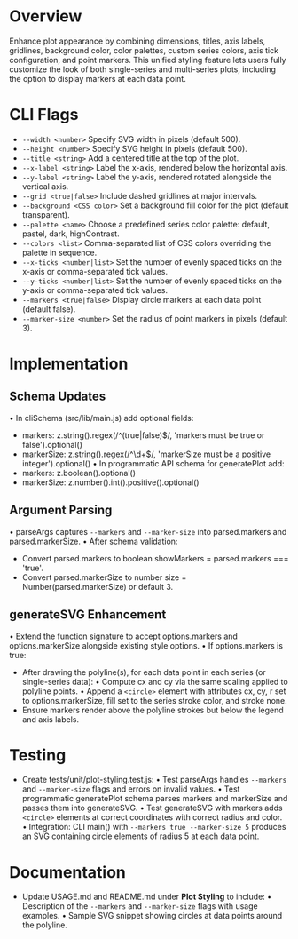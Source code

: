 # Overview
Enhance plot appearance by combining dimensions, titles, axis labels, gridlines, background color, color palettes, custom series colors, axis tick configuration, and point markers. This unified styling feature lets users fully customize the look of both single-series and multi-series plots, including the option to display markers at each data point.

# CLI Flags
- `--width <number>`       Specify SVG width in pixels (default 500).
- `--height <number>`      Specify SVG height in pixels (default 500).
- `--title <string>`       Add a centered title at the top of the plot.
- `--x-label <string>`     Label the x-axis, rendered below the horizontal axis.
- `--y-label <string>`     Label the y-axis, rendered rotated alongside the vertical axis.
- `--grid <true|false>`    Include dashed gridlines at major intervals.
- `--background <CSS color>`  Set a background fill color for the plot (default transparent).
- `--palette <name>`       Choose a predefined series color palette: default, pastel, dark, highContrast.
- `--colors <list>`        Comma-separated list of CSS colors overriding the palette in sequence.
- `--x-ticks <number|list>`  Set the number of evenly spaced ticks on the x-axis or comma-separated tick values.
- `--y-ticks <number|list>`  Set the number of evenly spaced ticks on the y-axis or comma-separated tick values.
- `--markers <true|false>`  Display circle markers at each data point (default false).
- `--marker-size <number>`  Set the radius of point markers in pixels (default 3).

# Implementation

## Schema Updates
• In cliSchema (src/lib/main.js) add optional fields:
  - markers: z.string().regex(/^(true|false)$/, 'markers must be true or false').optional()
  - markerSize: z.string().regex(/^\d+$/, 'markerSize must be a positive integer').optional()
• In programmatic API schema for generatePlot add:
  - markers: z.boolean().optional()
  - markerSize: z.number().int().positive().optional()

## Argument Parsing
• parseArgs captures `--markers` and `--marker-size` into parsed.markers and parsed.markerSize.
• After schema validation:
  - Convert parsed.markers to boolean showMarkers = parsed.markers === 'true'.
  - Convert parsed.markerSize to number size = Number(parsed.markerSize) or default 3.

## generateSVG Enhancement
• Extend the function signature to accept options.markers and options.markerSize alongside existing style options.
• If options.markers is true:
  - After drawing the polyline(s), for each data point in each series (or single-series data):
    • Compute cx and cy via the same scaling applied to polyline points.
    • Append a `<circle>` element with attributes cx, cy, r set to options.markerSize, fill set to the series stroke color, and stroke none.
  - Ensure markers render above the polyline strokes but below the legend and axis labels.

# Testing
- Create tests/unit/plot-styling.test.js:
  • Test parseArgs handles `--markers` and `--marker-size` flags and errors on invalid values.
  • Test programmatic generatePlot schema parses markers and markerSize and passes them into generateSVG.
  • Test generateSVG with markers adds `<circle>` elements at correct coordinates with correct radius and color.
  • Integration: CLI main() with `--markers true --marker-size 5` produces an SVG containing circle elements of radius 5 at each data point.

# Documentation
- Update USAGE.md and README.md under **Plot Styling** to include:
  • Description of the `--markers` and `--marker-size` flags with usage examples.
  • Sample SVG snippet showing circles at data points around the polyline.